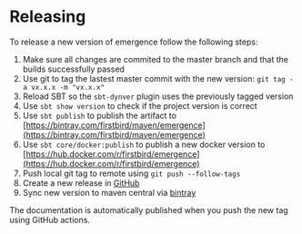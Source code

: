 # Releasing

To release a new version of emergence follow the following steps:

1. Make sure all changes are commited to the master branch and that the builds successfully passed 
2. Use git to tag the lastest master commit with the new version: `git tag -a vx.x.x -m "vx.x.x"`
3. Reload SBT so the `sbt-dynver` plugin uses the previously tagged version
4. Use `sbt show version` to check if the project version is correct
5. Use `sbt publish` to publish the artifact to [https://bintray.com/firstbird/maven/emergence](https://bintray.com/firstbird/maven/emergence)
6. Use `sbt core/docker:publish` to publish a new docker version to [https://hub.docker.com/r/firstbird/emergence](https://hub.docker.com/r/firstbird/emergence)
7. Push local git tag to remote using `git push --follow-tags`
8.  Create a new release in [GitHub](https://github.com/firstbirdtech/emergence/releases)
9.  Sync new version to maven central via [bintray](https://bintray.com/firstbird/maven/emergence)

The documentation is automatically published when you push the new tag using GitHub actions.